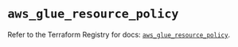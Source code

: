 # `aws_glue_resource_policy`

Refer to the Terraform Registry for docs: [`aws_glue_resource_policy`](https://registry.terraform.io/providers/hashicorp/aws/4.67.0/docs/resources/glue_resource_policy).

